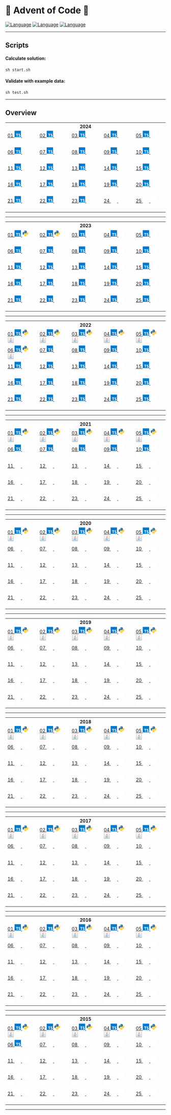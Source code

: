 # 🎄 Advent of Code 🎄
[![Language](https://badgen.net/static/Language/TypeScript/blue)](#typescript)
[![Language](https://badgen.net/static/Language/Java/orange)](#java)
[![Language](https://badgen.net/static/Language/Python/blue)](#python)

<hr/>

## Scripts

#### Calculate solution:
```
sh start.sh
```

#### Validate with example data:
```
sh test.sh
```

<hr>

## Overview

<table>
 <tr>
  <th colspan="10" style="text-align:center">
   2024
  </th>
 </tr>
 <tr>
  <td>
   <a href="https://github.com/marcelnoehre/advent-of-code/tree/main/year2024/day01">
    01
    <img height="20" src="assets/typescript.svg"/>
    <img height="20" src="assets/transparent.svg"/>
    <img height="20" src="assets/transparent.svg"/>
   </a>
  </td>
  <td>
   <a href="https://github.com/marcelnoehre/advent-of-code/tree/main/year2024/day02">
    02
    <img height="20" src="assets/typescript.svg"/>
    <img height="20" src="assets/transparent.svg"/>
    <img height="20" src="assets/transparent.svg"/>
   </a>
  </td>
  <td>
   <a href="https://github.com/marcelnoehre/advent-of-code/tree/main/year2024/day03">
    03
    <img height="20" src="assets/typescript.svg"/>
    <img height="20" src="assets/transparent.svg"/>
    <img height="20" src="assets/transparent.svg"/>
   </a>
  </td>
  <td>
   <a href="https://github.com/marcelnoehre/advent-of-code/tree/main/year2024/day04">
    04
    <img height="20" src="assets/typescript.svg"/>
    <img height="20" src="assets/transparent.svg"/>
    <img height="20" src="assets/transparent.svg"/>
   </a>
  </td>
  <td>
   <a href="https://github.com/marcelnoehre/advent-of-code/tree/main/year2024/day05">
    05
    <img height="20" src="assets/typescript.svg"/>
    <img height="20" src="assets/transparent.svg"/>
    <img height="20" src="assets/transparent.svg"/>
   </a>
  </td>
 </tr>
 <tr>
  <td>
   <a href="https://github.com/marcelnoehre/advent-of-code/tree/main/year2024/day06">
    06
    <img height="20" src="assets/typescript.svg"/>
    <img height="20" src="assets/transparent.svg"/>
    <img height="20" src="assets/transparent.svg"/>
   </a>
  </td>
  <td>
   <a href="https://github.com/marcelnoehre/advent-of-code/tree/main/year2024/day07">
    07
    <img height="20" src="assets/typescript.svg"/>
    <img height="20" src="assets/transparent.svg"/>
    <img height="20" src="assets/transparent.svg"/>
   </a>
  </td>
  <td>
   <a href="https://github.com/marcelnoehre/advent-of-code/tree/main/year2024/day08">
    08
    <img height="20" src="assets/typescript.svg"/>
    <img height="20" src="assets/transparent.svg"/>
    <img height="20" src="assets/transparent.svg"/>
   </a>
  </td>
  <td>
   <a href="https://github.com/marcelnoehre/advent-of-code/tree/main/year2024/day09">
    09
    <img height="20" src="assets/typescript.svg"/>
    <img height="20" src="assets/transparent.svg"/>
    <img height="20" src="assets/transparent.svg"/>
   </a>
  </td>
  <td>
   <a href="https://github.com/marcelnoehre/advent-of-code/tree/main/year2024/day10">
    10
    <img height="20" src="assets/typescript.svg"/>
    <img height="20" src="assets/transparent.svg"/>
    <img height="20" src="assets/transparent.svg"/>
   </a>
  </td>
 </tr>
 <tr>
  <td>
   <a href="https://github.com/marcelnoehre/advent-of-code/tree/main/year2024/day11">
    11
    <img height="20" src="assets/typescript.svg"/>
    <img height="20" src="assets/transparent.svg"/>
    <img height="20" src="assets/transparent.svg"/>
   </a>
  </td>
  <td>
   <a href="https://github.com/marcelnoehre/advent-of-code/tree/main/year2024/day12">
    12
    <img height="20" src="assets/typescript.svg"/>
    <img height="20" src="assets/transparent.svg"/>
    <img height="20" src="assets/transparent.svg"/>
   </a>
  </td>
  <td>
   <a href="https://github.com/marcelnoehre/advent-of-code/tree/main/year2024/day13">
    13
    <img height="20" src="assets/typescript.svg"/>
    <img height="20" src="assets/transparent.svg"/>
    <img height="20" src="assets/transparent.svg"/>
   </a>
  </td>
  <td>
   <a href="https://github.com/marcelnoehre/advent-of-code/tree/main/year2024/day14">
    14
    <img height="20" src="assets/typescript.svg"/>
    <img height="20" src="assets/transparent.svg"/>
    <img height="20" src="assets/transparent.svg"/>
   </a>
  </td>
  <td>
   <a href="https://github.com/marcelnoehre/advent-of-code/tree/main/year2024/day15">
    15
    <img height="20" src="assets/typescript.svg"/>
    <img height="20" src="assets/transparent.svg"/>
    <img height="20" src="assets/transparent.svg"/>
   </a>
  </td>
 </tr>
 <tr>
  <td>
   <a href="https://github.com/marcelnoehre/advent-of-code/tree/main/year2024/day16">
    16
    <img height="20" src="assets/typescript.svg"/>
    <img height="20" src="assets/transparent.svg"/>
    <img height="20" src="assets/transparent.svg"/>
   </a>
  </td>
  <td>
   <a href="https://github.com/marcelnoehre/advent-of-code/tree/main/year2024/day17">
    17
    <img height="20" src="assets/typescript.svg"/>
    <img height="20" src="assets/transparent.svg"/>
    <img height="20" src="assets/transparent.svg"/>
   </a>
  </td>
  <td>
   <a href="https://github.com/marcelnoehre/advent-of-code/tree/main/year2024/day18">
    18
    <img height="20" src="assets/typescript.svg"/>
    <img height="20" src="assets/transparent.svg"/>
    <img height="20" src="assets/transparent.svg"/>
   </a>
  </td>
  <td>
   <a href="https://github.com/marcelnoehre/advent-of-code/tree/main/year2024/day19">
    19
    <img height="20" src="assets/typescript.svg"/>
    <img height="20" src="assets/transparent.svg"/>
    <img height="20" src="assets/transparent.svg"/>
   </a>
  </td>
  <td>
   <a href="https://github.com/marcelnoehre/advent-of-code/tree/main/year2024/day20">
    20
    <img height="20" src="assets/typescript.svg"/>
    <img height="20" src="assets/transparent.svg"/>
    <img height="20" src="assets/transparent.svg"/>
   </a>
  </td>
 </tr>
 <tr>
  <td>
   <a href="https://github.com/marcelnoehre/advent-of-code/tree/main/year2024/day21">
    21
    <img height="20" src="assets/typescript.svg"/>
    <img height="20" src="assets/transparent.svg"/>
    <img height="20" src="assets/transparent.svg"/>
   </a>
  </td>
  <td>
   <a href="https://github.com/marcelnoehre/advent-of-code/tree/main/year2024/day22">
    22
    <img height="20" src="assets/typescript.svg"/>
    <img height="20" src="assets/transparent.svg"/>
    <img height="20" src="assets/transparent.svg"/>
   </a>
  </td>
  <td>
   <a href="https://github.com/marcelnoehre/advent-of-code/tree/main/year2024/day23">
    23
    <img height="20" src="assets/typescript.svg"/>
    <img height="20" src="assets/transparent.svg"/>
    <img height="20" src="assets/transparent.svg"/>
   </a>
  </td>
  <td>
   <a href="https://github.com/marcelnoehre/advent-of-code">
    24
    <img height="20" src="assets/transparent.svg"/>
    <img height="20" src="assets/transparent.svg"/>
    <img height="20" src="assets/transparent.svg"/>
   </a>
  </td>
  <td>
   <a href="https://github.com/marcelnoehre/advent-of-code">
    25
    <img height="20" src="assets/transparent.svg"/>
    <img height="20" src="assets/transparent.svg"/>
    <img height="20" src="assets/transparent.svg"/>
   </a>
  </td>
 </tr>
</table>
<hr/>
<table>
 <tr>
  <th colspan="10" style="text-align:center">
   2023
  </th>
 </tr>
 <tr>
  <td>
   <a href="https://github.com/marcelnoehre/advent-of-code/tree/main/year2023/day01">
    01
    <img height="20" src="assets/typescript.svg"/>
    <img height="20" src="assets/python.svg"/>
    <img height="20" src="assets/transparent.svg"/>
   </a>
  </td>
  <td>
   <a href="https://github.com/marcelnoehre/advent-of-code/tree/main/year2023/day02">
    02
    <img height="20" src="assets/typescript.svg"/>
    <img height="20" src="assets/python.svg"/>
    <img height="20" src="assets/transparent.svg"/>
   </a>
  </td>
  <td>
   <a href="https://github.com/marcelnoehre/advent-of-code/tree/main/year2023/day03">
    03
    <img height="20" src="assets/typescript.svg"/>
    <img height="20" src="assets/transparent.svg"/>
    <img height="20" src="assets/transparent.svg"/>
   </a>
  </td>
  <td>
   <a href="https://github.com/marcelnoehre/advent-of-code/tree/main/year2023/day04">
    04
    <img height="20" src="assets/typescript.svg"/>
    <img height="20" src="assets/transparent.svg"/>
    <img height="20" src="assets/transparent.svg"/>
   </a>
  </td>
  <td>
   <a href="https://github.com/marcelnoehre/advent-of-code/tree/main/year2023/day05">
    05
    <img height="20" src="assets/typescript.svg"/>
    <img height="20" src="assets/transparent.svg"/>
    <img height="20" src="assets/transparent.svg"/>
   </a>
  </td>
 </tr>
 <tr>
  <td>
   <a href="https://github.com/marcelnoehre/advent-of-code/tree/main/year2023/day06">
    06
    <img height="20" src="assets/typescript.svg"/>
    <img height="20" src="assets/transparent.svg"/>
    <img height="20" src="assets/transparent.svg"/>
   </a>
  </td>
  <td>
   <a href="https://github.com/marcelnoehre/advent-of-code/tree/main/year2023/day07">
    07
    <img height="20" src="assets/typescript.svg"/>
    <img height="20" src="assets/transparent.svg"/>
    <img height="20" src="assets/transparent.svg"/>
   </a>
  </td>
  <td>
   <a href="https://github.com/marcelnoehre/advent-of-code/tree/main/year2023/day08">
    08
    <img height="20" src="assets/typescript.svg"/>
    <img height="20" src="assets/transparent.svg"/>
    <img height="20" src="assets/transparent.svg"/>
   </a>
  </td>
  <td>
   <a href="https://github.com/marcelnoehre/advent-of-code/tree/main/year2023/day09">
    09
    <img height="20" src="assets/typescript.svg"/>
    <img height="20" src="assets/transparent.svg"/>
    <img height="20" src="assets/transparent.svg"/>
   </a>
  </td>
  <td>
   <a href="https://github.com/marcelnoehre/advent-of-code/tree/main/year2023/day10">
    10
    <img height="20" src="assets/typescript.svg"/>
    <img height="20" src="assets/transparent.svg"/>
    <img height="20" src="assets/transparent.svg"/>
   </a>
  </td>
 </tr>
 <tr>
  <td>
   <a href="https://github.com/marcelnoehre/advent-of-code/tree/main/year2023/day11">
    11
    <img height="20" src="assets/typescript.svg"/>
    <img height="20" src="assets/transparent.svg"/>
    <img height="20" src="assets/transparent.svg"/>
   </a>
  </td>
  <td>
   <a href="https://github.com/marcelnoehre/advent-of-code/tree/main/year2023/day12">
    12
    <img height="20" src="assets/typescript.svg"/>
    <img height="20" src="assets/transparent.svg"/>
    <img height="20" src="assets/transparent.svg"/>
   </a>
  </td>
  <td>
   <a href="https://github.com/marcelnoehre/advent-of-code/tree/main/year2023/day13">
    13
    <img height="20" src="assets/typescript.svg"/>
    <img height="20" src="assets/transparent.svg"/>
    <img height="20" src="assets/transparent.svg"/>
   </a>
  </td>
  <td>
   <a href="https://github.com/marcelnoehre/advent-of-code/tree/main/year2023/day14">
    14
    <img height="20" src="assets/typescript.svg"/>
    <img height="20" src="assets/transparent.svg"/>
    <img height="20" src="assets/transparent.svg"/>
   </a>
  </td>
  <td>
   <a href="https://github.com/marcelnoehre/advent-of-code/tree/main/year2023/day15">
    15
    <img height="20" src="assets/typescript.svg"/>
    <img height="20" src="assets/transparent.svg"/>
    <img height="20" src="assets/transparent.svg"/>
   </a>
  </td>
 </tr>
 <tr>
  <td>
   <a href="https://github.com/marcelnoehre/advent-of-code/tree/main/year2023/day16">
    16
    <img height="20" src="assets/typescript.svg"/>
    <img height="20" src="assets/transparent.svg"/>
    <img height="20" src="assets/transparent.svg"/>
   </a>
  </td>
  <td>
   <a href="https://github.com/marcelnoehre/advent-of-code/tree/main/year2023/day17">
    17
    <img height="20" src="assets/typescript.svg"/>
    <img height="20" src="assets/transparent.svg"/>
    <img height="20" src="assets/transparent.svg"/>
   </a>
  </td>
  <td>
   <a href="https://github.com/marcelnoehre/advent-of-code/tree/main/year2023/day18">
    18
    <img height="20" src="assets/typescript.svg"/>
    <img height="20" src="assets/transparent.svg"/>
    <img height="20" src="assets/transparent.svg"/>
   </a>
  </td>
  <td>
   <a href="https://github.com/marcelnoehre/advent-of-code/tree/main/year2023/day19">
    19
    <img height="20" src="assets/typescript.svg"/>
    <img height="20" src="assets/transparent.svg"/>
    <img height="20" src="assets/transparent.svg"/>
   </a>
  </td>
  <td>
   <a href="https://github.com/marcelnoehre/advent-of-code/tree/main/year2023/day20">
    20
    <img height="20" src="assets/typescript.svg"/>
    <img height="20" src="assets/transparent.svg"/>
    <img height="20" src="assets/transparent.svg"/>
   </a>
  </td>
 </tr>
 <tr>
  <td>
   <a href="https://github.com/marcelnoehre/advent-of-code/tree/main/year2023/day21">
    21
    <img height="20" src="assets/typescript.svg"/>
    <img height="20" src="assets/transparent.svg"/>
    <img height="20" src="assets/transparent.svg"/>
   </a>
  </td>
  <td>
   <a href="https://github.com/marcelnoehre/advent-of-code/tree/main/year2023/day22">
    22
    <img height="20" src="assets/typescript.svg"/>
    <img height="20" src="assets/transparent.svg"/>
    <img height="20" src="assets/transparent.svg"/>
   </a>
  </td>
  <td>
   <a href="https://github.com/marcelnoehre/advent-of-code/tree/main/year2023/day23">
    23
    <img height="20" src="assets/typescript.svg"/>
    <img height="20" src="assets/transparent.svg"/>
    <img height="20" src="assets/transparent.svg"/>
   </a>
  </td>
  <td>
   <a href="https://github.com/marcelnoehre/advent-of-code/tree/main/year2023/day24">
    24
    <img height="20" src="assets/typescript.svg"/>
    <img height="20" src="assets/transparent.svg"/>
    <img height="20" src="assets/transparent.svg"/>
   </a>
  </td>
  <td>
   <a href="https://github.com/marcelnoehre/advent-of-code/tree/main/year2023/day25">
    25
    <img height="20" src="assets/typescript.svg"/>
    <img height="20" src="assets/transparent.svg"/>
    <img height="20" src="assets/transparent.svg"/>
   </a>
  </td>
 </tr>
</table>
<hr/>
<table>
 <tr>
  <th colspan="10" style="text-align:center">
   2022
  </th>
 </tr>
 <tr>
  <td>
   <a href="https://github.com/marcelnoehre/advent-of-code/tree/main/year2022/day01">
    01
    <img height="20" src="assets/typescript.svg"/>
    <img height="20" src="assets/python.svg"/>
    <img height="20" src="assets/java.svg"/>
   </a>
  </td>
  <td>
   <a href="https://github.com/marcelnoehre/advent-of-code/tree/main/year2022/day02">
    02
    <img height="20" src="assets/typescript.svg"/>
    <img height="20" src="assets/python.svg"/>
    <img height="20" src="assets/java.svg"/>
   </a>
  </td>
  <td>
   <a href="https://github.com/marcelnoehre/advent-of-code/tree/main/year2022/day03">
    03
    <img height="20" src="assets/typescript.svg"/>
    <img height="20" src="assets/python.svg"/>
    <img height="20" src="assets/java.svg"/>
   </a>
  </td>
  <td>
   <a href="https://github.com/marcelnoehre/advent-of-code/tree/main/year2022/day04">
    04
    <img height="20" src="assets/typescript.svg"/>
    <img height="20" src="assets/python.svg"/>
    <img height="20" src="assets/java.svg"/>
   </a>
  </td>
  <td>
   <a href="https://github.com/marcelnoehre/advent-of-code/tree/main/year2022/day05">
    05
    <img height="20" src="assets/typescript.svg"/>
    <img height="20" src="assets/python.svg"/>
    <img height="20" src="assets/java.svg"/>
   </a>
  </td>
 </tr>
 <tr>
  <td>
   <a href="https://github.com/marcelnoehre/advent-of-code/tree/main/year2022/day06">
    06
    <img height="20" src="assets/typescript.svg"/>
    <img height="20" src="assets/python.svg"/>
    <img height="20" src="assets/java.svg"/>
   </a>
  </td>
  <td>
   <a href="https://github.com/marcelnoehre/advent-of-code/tree/main/year2022/day07">
    07
    <img height="20" src="assets/typescript.svg"/>
    <img height="20" src="assets/transparent.svg"/>
    <img height="20" src="assets/transparent.svg"/>
   </a>
  </td>
  <td>
   <a href="https://github.com/marcelnoehre/advent-of-code/tree/main/year2022/day08">
    08
    <img height="20" src="assets/typescript.svg"/>
    <img height="20" src="assets/transparent.svg"/>
    <img height="20" src="assets/transparent.svg"/>
   </a>
  </td>
  <td>
   <a href="https://github.com/marcelnoehre/advent-of-code/tree/main/year2022/day09">
    09
    <img height="20" src="assets/typescript.svg"/>
    <img height="20" src="assets/transparent.svg"/>
    <img height="20" src="assets/transparent.svg"/>
   </a>
  </td>
  <td>
   <a href="https://github.com/marcelnoehre/advent-of-code/tree/main/year2022/day10">
    10
    <img height="20" src="assets/typescript.svg"/>
    <img height="20" src="assets/transparent.svg"/>
    <img height="20" src="assets/transparent.svg"/>
   </a>
  </td>
 </tr>
 <tr>
  <td>
   <a href="https://github.com/marcelnoehre/advent-of-code/tree/main/year2022/day11">
    11
    <img height="20" src="assets/typescript.svg"/>
    <img height="20" src="assets/transparent.svg"/>
    <img height="20" src="assets/transparent.svg"/>
   </a>
  </td>
  <td>
   <a href="https://github.com/marcelnoehre/advent-of-code/tree/main/year2022/day12">
    12
    <img height="20" src="assets/typescript.svg"/>
    <img height="20" src="assets/transparent.svg"/>
    <img height="20" src="assets/transparent.svg"/>
   </a>
  </td>
  <td>
   <a href="https://github.com/marcelnoehre/advent-of-code/tree/main/year2022/day13">
    13
    <img height="20" src="assets/typescript.svg"/>
    <img height="20" src="assets/transparent.svg"/>
    <img height="20" src="assets/transparent.svg"/>
   </a>
  </td>
  <td>
   <a href="https://github.com/marcelnoehre/advent-of-code/tree/main/year2022/day14">
    14
    <img height="20" src="assets/typescript.svg"/>
    <img height="20" src="assets/transparent.svg"/>
    <img height="20" src="assets/transparent.svg"/>
   </a>
  </td>
  <td>
   <a href="https://github.com/marcelnoehre/advent-of-code/tree/main/year2022/day15">
    15
    <img height="20" src="assets/typescript.svg"/>
    <img height="20" src="assets/transparent.svg"/>
    <img height="20" src="assets/transparent.svg"/>
   </a>
  </td>
 </tr>
 <tr>
  <td>
   <a href="https://github.com/marcelnoehre/advent-of-code/tree/main/year2022/day16">
    16
    <img height="20" src="assets/typescript.svg"/>
    <img height="20" src="assets/transparent.svg"/>
    <img height="20" src="assets/transparent.svg"/>
   </a>
  </td>
  <td>
   <a href="https://github.com/marcelnoehre/advent-of-code/tree/main/year2022/day17">
    17
    <img height="20" src="assets/typescript.svg"/>
    <img height="20" src="assets/transparent.svg"/>
    <img height="20" src="assets/transparent.svg"/>
   </a>
  </td>
  <td>
   <a href="https://github.com/marcelnoehre/advent-of-code/tree/main/year2022/day18">
    18
    <img height="20" src="assets/typescript.svg"/>
    <img height="20" src="assets/transparent.svg"/>
    <img height="20" src="assets/transparent.svg"/>
   </a>
  </td>
  <td>
   <a href="https://github.com/marcelnoehre/advent-of-code/tree/main/year2022/day19">
    19
    <img height="20" src="assets/typescript.svg"/>
    <img height="20" src="assets/transparent.svg"/>
    <img height="20" src="assets/transparent.svg"/>
   </a>
  </td>
  <td>
   <a href="https://github.com/marcelnoehre/advent-of-code/tree/main/year2022/day20">
    20
    <img height="20" src="assets/typescript.svg"/>
    <img height="20" src="assets/transparent.svg"/>
    <img height="20" src="assets/transparent.svg"/>
   </a>
  </td>
 </tr>
 <tr>
  <td>
   <a href="https://github.com/marcelnoehre/advent-of-code/tree/main/year2022/day21">
    21
    <img height="20" src="assets/typescript.svg"/>
    <img height="20" src="assets/transparent.svg"/>
    <img height="20" src="assets/transparent.svg"/>
   </a>
  </td>
  <td>
   <a href="https://github.com/marcelnoehre/advent-of-code/tree/main/year2022/day22">
    22
    <img height="20" src="assets/typescript.svg"/>
    <img height="20" src="assets/transparent.svg"/>
    <img height="20" src="assets/transparent.svg"/>
   </a>
  </td>
  <td>
   <a href="https://github.com/marcelnoehre/advent-of-code/tree/main/year2022/day23">
    23
    <img height="20" src="assets/typescript.svg"/>
    <img height="20" src="assets/transparent.svg"/>
    <img height="20" src="assets/transparent.svg"/>
   </a>
  </td>
  <td>
   <a href="https://github.com/marcelnoehre/advent-of-code/tree/main/year2022/day24">
    24
    <img height="20" src="assets/typescript.svg"/>
    <img height="20" src="assets/transparent.svg"/>
    <img height="20" src="assets/transparent.svg"/>
   </a>
  </td>
  <td>
   <a href="https://github.com/marcelnoehre/advent-of-code/tree/main/year2022/day25">
    25
    <img height="20" src="assets/typescript.svg"/>
    <img height="20" src="assets/transparent.svg"/>
    <img height="20" src="assets/transparent.svg"/>
   </a>
  </td>
 </tr>
</table>
<hr/>
<table>
 <tr>
  <th colspan="10" style="text-align:center">
   2021
  </th>
 </tr>
 <tr>
  <td>
   <a href="https://github.com/marcelnoehre/advent-of-code/tree/main/year2021/day01">
    01
    <img height="20" src="assets/typescript.svg"/>
    <img height="20" src="assets/python.svg"/>
    <img height="20" src="assets/java.svg"/>
   </a>
  </td>
  <td>
   <a href="https://github.com/marcelnoehre/advent-of-code/tree/main/year2021/day02">
    02
    <img height="20" src="assets/typescript.svg"/>
    <img height="20" src="assets/python.svg"/>
    <img height="20" src="assets/java.svg"/>
   </a>
  </td>
  <td>
   <a href="https://github.com/marcelnoehre/advent-of-code/tree/main/year2021/day03">
    03
    <img height="20" src="assets/typescript.svg"/>
    <img height="20" src="assets/python.svg"/>
    <img height="20" src="assets/java.svg"/>
   </a>
  </td>
  <td>
   <a href="https://github.com/marcelnoehre/advent-of-code/tree/main/year2021/day04">
    04
    <img height="20" src="assets/typescript.svg"/>
    <img height="20" src="assets/python.svg"/>
    <img height="20" src="assets/java.svg"/>
   </a>
  </td>
  <td>
   <a href="https://github.com/marcelnoehre/advent-of-code/tree/main/year2021/day05">
    05
    <img height="20" src="assets/typescript.svg"/>
    <img height="20" src="assets/python.svg"/>
    <img height="20" src="assets/java.svg"/>
   </a>
  </td>
 </tr>
 <tr>
  <td>
   <a href="https://github.com/marcelnoehre/advent-of-code/tree/main/year2021/day06">
    06
    <img height="20" src="assets/typescript.svg"/>
    <img height="20" src="assets/transparent.svg"/>
    <img height="20" src="assets/transparent.svg"/>
   </a>
  </td>
  <td>
   <a href="https://github.com/marcelnoehre/advent-of-code/tree/main/year2021/day07">
    07
    <img height="20" src="assets/typescript.svg"/>
    <img height="20" src="assets/transparent.svg"/>
    <img height="20" src="assets/transparent.svg"/>
   </a>
  </td>
  <td>
   <a href="https://github.com/marcelnoehre/advent-of-code/tree/main/year2021/day08">
    08
    <img height="20" src="assets/typescript.svg"/>
    <img height="20" src="assets/transparent.svg"/>
    <img height="20" src="assets/transparent.svg"/>
   </a>
  </td>
  <td>
   <a href="https://github.com/marcelnoehre/advent-of-code/tree/main/year2021/day09">
    09
    <img height="20" src="assets/typescript.svg"/>
    <img height="20" src="assets/transparent.svg"/>
    <img height="20" src="assets/transparent.svg"/>
   </a>
  </td>
  <td>
   <a href="https://github.com/marcelnoehre/advent-of-code/tree/main/year2021/day10">
    10
    <img height="20" src="assets/typescript.svg"/>
    <img height="20" src="assets/transparent.svg"/>
    <img height="20" src="assets/transparent.svg"/>
   </a>
  </td>
 </tr>
 <tr>
  <td>
   <a href="https://github.com/marcelnoehre/advent-of-code">
    11
    <img height="20" src="assets/transparent.svg"/>
    <img height="20" src="assets/transparent.svg"/>
    <img height="20" src="assets/transparent.svg"/>
   </a>
  </td>
  <td>
   <a href="https://github.com/marcelnoehre/advent-of-code">
    12
    <img height="20" src="assets/transparent.svg"/>
    <img height="20" src="assets/transparent.svg"/>
    <img height="20" src="assets/transparent.svg"/>
   </a>
  </td>
  <td>
   <a href="https://github.com/marcelnoehre/advent-of-code">
    13
    <img height="20" src="assets/transparent.svg"/>
    <img height="20" src="assets/transparent.svg"/>
    <img height="20" src="assets/transparent.svg"/>
   </a>
  </td>
  <td>
   <a href="https://github.com/marcelnoehre/advent-of-code">
    14
    <img height="20" src="assets/transparent.svg"/>
    <img height="20" src="assets/transparent.svg"/>
    <img height="20" src="assets/transparent.svg"/>
   </a>
  </td>
  <td>
   <a href="https://github.com/marcelnoehre/advent-of-code">
    15
    <img height="20" src="assets/transparent.svg"/>
    <img height="20" src="assets/transparent.svg"/>
    <img height="20" src="assets/transparent.svg"/>
   </a>
  </td>
 </tr>
 <tr>
  <td>
   <a href="https://github.com/marcelnoehre/advent-of-code">
    16
    <img height="20" src="assets/transparent.svg"/>
    <img height="20" src="assets/transparent.svg"/>
    <img height="20" src="assets/transparent.svg"/>
   </a>
  </td>
  <td>
   <a href="https://github.com/marcelnoehre/advent-of-code">
    17
    <img height="20" src="assets/transparent.svg"/>
    <img height="20" src="assets/transparent.svg"/>
    <img height="20" src="assets/transparent.svg"/>
   </a>
  </td>
  <td>
   <a href="https://github.com/marcelnoehre/advent-of-code">
    18
    <img height="20" src="assets/transparent.svg"/>
    <img height="20" src="assets/transparent.svg"/>
    <img height="20" src="assets/transparent.svg"/>
   </a>
  </td>
  <td>
   <a href="https://github.com/marcelnoehre/advent-of-code">
    19
    <img height="20" src="assets/transparent.svg"/>
    <img height="20" src="assets/transparent.svg"/>
    <img height="20" src="assets/transparent.svg"/>
   </a>
  </td>
  <td>
   <a href="https://github.com/marcelnoehre/advent-of-code">
    20
    <img height="20" src="assets/transparent.svg"/>
    <img height="20" src="assets/transparent.svg"/>
    <img height="20" src="assets/transparent.svg"/>
   </a>
  </td>
 </tr>
 <tr>
  <td>
   <a href="https://github.com/marcelnoehre/advent-of-code">
    21
    <img height="20" src="assets/transparent.svg"/>
    <img height="20" src="assets/transparent.svg"/>
    <img height="20" src="assets/transparent.svg"/>
   </a>
  </td>
  <td>
   <a href="https://github.com/marcelnoehre/advent-of-code">
    22
    <img height="20" src="assets/transparent.svg"/>
    <img height="20" src="assets/transparent.svg"/>
    <img height="20" src="assets/transparent.svg"/>
   </a>
  </td>
  <td>
   <a href="https://github.com/marcelnoehre/advent-of-code">
    23
    <img height="20" src="assets/transparent.svg"/>
    <img height="20" src="assets/transparent.svg"/>
    <img height="20" src="assets/transparent.svg"/>
   </a>
  </td>
  <td>
   <a href="https://github.com/marcelnoehre/advent-of-code">
    24
    <img height="20" src="assets/transparent.svg"/>
    <img height="20" src="assets/transparent.svg"/>
    <img height="20" src="assets/transparent.svg"/>
   </a>
  </td>
  <td>
   <a href="https://github.com/marcelnoehre/advent-of-code">
    25
    <img height="20" src="assets/transparent.svg"/>
    <img height="20" src="assets/transparent.svg"/>
    <img height="20" src="assets/transparent.svg"/>
   </a>
  </td>
 </tr>
</table>
<hr/>
<table>
 <tr>
  <th colspan="10" style="text-align:center">
   2020
  </th>
 </tr>
 <tr>
  <td>
   <a href="https://github.com/marcelnoehre/advent-of-code/tree/main/year2020/day01">
    01
    <img height="20" src="assets/typescript.svg"/>
    <img height="20" src="assets/python.svg"/>
    <img height="20" src="assets/java.svg"/>
   </a>
  </td>
  <td>
   <a href="https://github.com/marcelnoehre/advent-of-code/tree/main/year2020/day02">
    02
    <img height="20" src="assets/typescript.svg"/>
    <img height="20" src="assets/python.svg"/>
    <img height="20" src="assets/java.svg"/>
   </a>
  </td>
  <td>
   <a href="https://github.com/marcelnoehre/advent-of-code/tree/main/year2020/day03">
    03
    <img height="20" src="assets/typescript.svg"/>
    <img height="20" src="assets/python.svg"/>
    <img height="20" src="assets/java.svg"/>
   </a>
  </td>
  <td>
   <a href="https://github.com/marcelnoehre/advent-of-code/tree/main/year2020/day04">
    04
    <img height="20" src="assets/typescript.svg"/>
    <img height="20" src="assets/python.svg"/>
    <img height="20" src="assets/java.svg"/>
   </a>
  </td>
  <td>
   <a href="https://github.com/marcelnoehre/advent-of-code/tree/main/year2020/day05">
    05
    <img height="20" src="assets/typescript.svg"/>
    <img height="20" src="assets/python.svg"/>
    <img height="20" src="assets/java.svg"/>
   </a>
  </td>
 </tr>
 <tr>
  <td>
   <a href="https://github.com/marcelnoehre/advent-of-code">
    06
    <img height="20" src="assets/transparent.svg"/>
    <img height="20" src="assets/transparent.svg"/>
    <img height="20" src="assets/transparent.svg"/>
   </a>
  </td>
  <td>
   <a href="https://github.com/marcelnoehre/advent-of-code">
    07
    <img height="20" src="assets/transparent.svg"/>
    <img height="20" src="assets/transparent.svg"/>
    <img height="20" src="assets/transparent.svg"/>
   </a>
  </td>
  <td>
   <a href="https://github.com/marcelnoehre/advent-of-code">
    08
    <img height="20" src="assets/transparent.svg"/>
    <img height="20" src="assets/transparent.svg"/>
    <img height="20" src="assets/transparent.svg"/>
   </a>
  </td>
  <td>
   <a href="https://github.com/marcelnoehre/advent-of-code">
    09
    <img height="20" src="assets/transparent.svg"/>
    <img height="20" src="assets/transparent.svg"/>
    <img height="20" src="assets/transparent.svg"/>
   </a>
  </td>
  <td>
   <a href="https://github.com/marcelnoehre/advent-of-code">
    10
    <img height="20" src="assets/transparent.svg"/>
    <img height="20" src="assets/transparent.svg"/>
    <img height="20" src="assets/transparent.svg"/>
   </a>
  </td>
 </tr>
 <tr>
  <td>
   <a href="https://github.com/marcelnoehre/advent-of-code">
    11
    <img height="20" src="assets/transparent.svg"/>
    <img height="20" src="assets/transparent.svg"/>
    <img height="20" src="assets/transparent.svg"/>
   </a>
  </td>
  <td>
   <a href="https://github.com/marcelnoehre/advent-of-code">
    12
    <img height="20" src="assets/transparent.svg"/>
    <img height="20" src="assets/transparent.svg"/>
    <img height="20" src="assets/transparent.svg"/>
   </a>
  </td>
  <td>
   <a href="https://github.com/marcelnoehre/advent-of-code">
    13
    <img height="20" src="assets/transparent.svg"/>
    <img height="20" src="assets/transparent.svg"/>
    <img height="20" src="assets/transparent.svg"/>
   </a>
  </td>
  <td>
   <a href="https://github.com/marcelnoehre/advent-of-code">
    14
    <img height="20" src="assets/transparent.svg"/>
    <img height="20" src="assets/transparent.svg"/>
    <img height="20" src="assets/transparent.svg"/>
   </a>
  </td>
  <td>
   <a href="https://github.com/marcelnoehre/advent-of-code">
    15
    <img height="20" src="assets/transparent.svg"/>
    <img height="20" src="assets/transparent.svg"/>
    <img height="20" src="assets/transparent.svg"/>
   </a>
  </td>
 </tr>
 <tr>
  <td>
   <a href="https://github.com/marcelnoehre/advent-of-code">
    16
    <img height="20" src="assets/transparent.svg"/>
    <img height="20" src="assets/transparent.svg"/>
    <img height="20" src="assets/transparent.svg"/>
   </a>
  </td>
  <td>
   <a href="https://github.com/marcelnoehre/advent-of-code">
    17
    <img height="20" src="assets/transparent.svg"/>
    <img height="20" src="assets/transparent.svg"/>
    <img height="20" src="assets/transparent.svg"/>
   </a>
  </td>
  <td>
   <a href="https://github.com/marcelnoehre/advent-of-code">
    18
    <img height="20" src="assets/transparent.svg"/>
    <img height="20" src="assets/transparent.svg"/>
    <img height="20" src="assets/transparent.svg"/>
   </a>
  </td>
  <td>
   <a href="https://github.com/marcelnoehre/advent-of-code">
    19
    <img height="20" src="assets/transparent.svg"/>
    <img height="20" src="assets/transparent.svg"/>
    <img height="20" src="assets/transparent.svg"/>
   </a>
  </td>
  <td>
   <a href="https://github.com/marcelnoehre/advent-of-code">
    20
    <img height="20" src="assets/transparent.svg"/>
    <img height="20" src="assets/transparent.svg"/>
    <img height="20" src="assets/transparent.svg"/>
   </a>
  </td>
 </tr>
 <tr>
  <td>
   <a href="https://github.com/marcelnoehre/advent-of-code">
    21
    <img height="20" src="assets/transparent.svg"/>
    <img height="20" src="assets/transparent.svg"/>
    <img height="20" src="assets/transparent.svg"/>
   </a>
  </td>
  <td>
   <a href="https://github.com/marcelnoehre/advent-of-code">
    22
    <img height="20" src="assets/transparent.svg"/>
    <img height="20" src="assets/transparent.svg"/>
    <img height="20" src="assets/transparent.svg"/>
   </a>
  </td>
  <td>
   <a href="https://github.com/marcelnoehre/advent-of-code">
    23
    <img height="20" src="assets/transparent.svg"/>
    <img height="20" src="assets/transparent.svg"/>
    <img height="20" src="assets/transparent.svg"/>
   </a>
  </td>
  <td>
   <a href="https://github.com/marcelnoehre/advent-of-code">
    24
    <img height="20" src="assets/transparent.svg"/>
    <img height="20" src="assets/transparent.svg"/>
    <img height="20" src="assets/transparent.svg"/>
   </a>
  </td>
  <td>
   <a href="https://github.com/marcelnoehre/advent-of-code">
    25
    <img height="20" src="assets/transparent.svg"/>
    <img height="20" src="assets/transparent.svg"/>
    <img height="20" src="assets/transparent.svg"/>
   </a>
  </td>
 </tr>
</table>
<hr/>
<table>
 <tr>
  <th colspan="10" style="text-align:center">
   2019
  </th>
 </tr>
 <tr>
  <td>
   <a href="https://github.com/marcelnoehre/advent-of-code/tree/main/year2019/day01">
    01
    <img height="20" src="assets/typescript.svg"/>
    <img height="20" src="assets/python.svg"/>
    <img height="20" src="assets/java.svg"/>
   </a>
  </td>
  <td>
   <a href="https://github.com/marcelnoehre/advent-of-code/tree/main/year2019/day02">
    02
    <img height="20" src="assets/typescript.svg"/>
    <img height="20" src="assets/python.svg"/>
    <img height="20" src="assets/java.svg"/>
   </a>
  </td>
  <td>
   <a href="https://github.com/marcelnoehre/advent-of-code/tree/main/year2019/day03">
    03
    <img height="20" src="assets/typescript.svg"/>
    <img height="20" src="assets/python.svg"/>
    <img height="20" src="assets/java.svg"/>
   </a>
  </td>
  <td>
   <a href="https://github.com/marcelnoehre/advent-of-code/tree/main/year2019/day04">
    04
    <img height="20" src="assets/typescript.svg"/>
    <img height="20" src="assets/python.svg"/>
    <img height="20" src="assets/java.svg"/>
   </a>
  </td>
  <td>
   <a href="https://github.com/marcelnoehre/advent-of-code/tree/main/year2019/day05">
    05
    <img height="20" src="assets/typescript.svg"/>
    <img height="20" src="assets/python.svg"/>
    <img height="20" src="assets/java.svg"/>
   </a>
  </td>
 </tr>
 <tr>
  <td>
   <a href="https://github.com/marcelnoehre/advent-of-code">
    06
    <img height="20" src="assets/transparent.svg"/>
    <img height="20" src="assets/transparent.svg"/>
    <img height="20" src="assets/transparent.svg"/>
   </a>
  </td>
  <td>
   <a href="https://github.com/marcelnoehre/advent-of-code">
    07
    <img height="20" src="assets/transparent.svg"/>
    <img height="20" src="assets/transparent.svg"/>
    <img height="20" src="assets/transparent.svg"/>
   </a>
  </td>
  <td>
   <a href="https://github.com/marcelnoehre/advent-of-code">
    08
    <img height="20" src="assets/transparent.svg"/>
    <img height="20" src="assets/transparent.svg"/>
    <img height="20" src="assets/transparent.svg"/>
   </a>
  </td>
  <td>
   <a href="https://github.com/marcelnoehre/advent-of-code">
    09
    <img height="20" src="assets/transparent.svg"/>
    <img height="20" src="assets/transparent.svg"/>
    <img height="20" src="assets/transparent.svg"/>
   </a>
  </td>
  <td>
   <a href="https://github.com/marcelnoehre/advent-of-code">
    10
    <img height="20" src="assets/transparent.svg"/>
    <img height="20" src="assets/transparent.svg"/>
    <img height="20" src="assets/transparent.svg"/>
   </a>
  </td>
 </tr>
 <tr>
  <td>
   <a href="https://github.com/marcelnoehre/advent-of-code">
    11
    <img height="20" src="assets/transparent.svg"/>
    <img height="20" src="assets/transparent.svg"/>
    <img height="20" src="assets/transparent.svg"/>
   </a>
  </td>
  <td>
   <a href="https://github.com/marcelnoehre/advent-of-code">
    12
    <img height="20" src="assets/transparent.svg"/>
    <img height="20" src="assets/transparent.svg"/>
    <img height="20" src="assets/transparent.svg"/>
   </a>
  </td>
  <td>
   <a href="https://github.com/marcelnoehre/advent-of-code">
    13
    <img height="20" src="assets/transparent.svg"/>
    <img height="20" src="assets/transparent.svg"/>
    <img height="20" src="assets/transparent.svg"/>
   </a>
  </td>
  <td>
   <a href="https://github.com/marcelnoehre/advent-of-code">
    14
    <img height="20" src="assets/transparent.svg"/>
    <img height="20" src="assets/transparent.svg"/>
    <img height="20" src="assets/transparent.svg"/>
   </a>
  </td>
  <td>
   <a href="https://github.com/marcelnoehre/advent-of-code">
    15
    <img height="20" src="assets/transparent.svg"/>
    <img height="20" src="assets/transparent.svg"/>
    <img height="20" src="assets/transparent.svg"/>
   </a>
  </td>
 </tr>
 <tr>
  <td>
   <a href="https://github.com/marcelnoehre/advent-of-code">
    16
    <img height="20" src="assets/transparent.svg"/>
    <img height="20" src="assets/transparent.svg"/>
    <img height="20" src="assets/transparent.svg"/>
   </a>
  </td>
  <td>
   <a href="https://github.com/marcelnoehre/advent-of-code">
    17
    <img height="20" src="assets/transparent.svg"/>
    <img height="20" src="assets/transparent.svg"/>
    <img height="20" src="assets/transparent.svg"/>
   </a>
  </td>
  <td>
   <a href="https://github.com/marcelnoehre/advent-of-code">
    18
    <img height="20" src="assets/transparent.svg"/>
    <img height="20" src="assets/transparent.svg"/>
    <img height="20" src="assets/transparent.svg"/>
   </a>
  </td>
  <td>
   <a href="https://github.com/marcelnoehre/advent-of-code">
    19
    <img height="20" src="assets/transparent.svg"/>
    <img height="20" src="assets/transparent.svg"/>
    <img height="20" src="assets/transparent.svg"/>
   </a>
  </td>
  <td>
   <a href="https://github.com/marcelnoehre/advent-of-code">
    20
    <img height="20" src="assets/transparent.svg"/>
    <img height="20" src="assets/transparent.svg"/>
    <img height="20" src="assets/transparent.svg"/>
   </a>
  </td>
 </tr>
 <tr>
  <td>
   <a href="https://github.com/marcelnoehre/advent-of-code">
    21
    <img height="20" src="assets/transparent.svg"/>
    <img height="20" src="assets/transparent.svg"/>
    <img height="20" src="assets/transparent.svg"/>
   </a>
  </td>
  <td>
   <a href="https://github.com/marcelnoehre/advent-of-code">
    22
    <img height="20" src="assets/transparent.svg"/>
    <img height="20" src="assets/transparent.svg"/>
    <img height="20" src="assets/transparent.svg"/>
   </a>
  </td>
  <td>
   <a href="https://github.com/marcelnoehre/advent-of-code">
    23
    <img height="20" src="assets/transparent.svg"/>
    <img height="20" src="assets/transparent.svg"/>
    <img height="20" src="assets/transparent.svg"/>
   </a>
  </td>
  <td>
   <a href="https://github.com/marcelnoehre/advent-of-code">
    24
    <img height="20" src="assets/transparent.svg"/>
    <img height="20" src="assets/transparent.svg"/>
    <img height="20" src="assets/transparent.svg"/>
   </a>
  </td>
  <td>
   <a href="https://github.com/marcelnoehre/advent-of-code">
    25
    <img height="20" src="assets/transparent.svg"/>
    <img height="20" src="assets/transparent.svg"/>
    <img height="20" src="assets/transparent.svg"/>
   </a>
  </td>
 </tr>
</table>
<hr/>
<table>
 <tr>
  <th colspan="10" style="text-align:center">
   2018
  </th>
 </tr>
 <tr>
  <td>
   <a href="https://github.com/marcelnoehre/advent-of-code/tree/main/year2018/day01">
    01
    <img height="20" src="assets/typescript.svg"/>
    <img height="20" src="assets/python.svg"/>
    <img height="20" src="assets/java.svg"/>
   </a>
  </td>
  <td>
   <a href="https://github.com/marcelnoehre/advent-of-code/tree/main/year2018/day02">
    02
    <img height="20" src="assets/typescript.svg"/>
    <img height="20" src="assets/python.svg"/>
    <img height="20" src="assets/java.svg"/>
   </a>
  </td>
  <td>
   <a href="https://github.com/marcelnoehre/advent-of-code/tree/main/year2018/day03">
    03
    <img height="20" src="assets/typescript.svg"/>
    <img height="20" src="assets/python.svg"/>
    <img height="20" src="assets/java.svg"/>
   </a>
  </td>
  <td>
   <a href="https://github.com/marcelnoehre/advent-of-code/tree/main/year2018/day04">
    04
    <img height="20" src="assets/typescript.svg"/>
    <img height="20" src="assets/python.svg"/>
    <img height="20" src="assets/java.svg"/>
   </a>
  </td>
  <td>
   <a href="https://github.com/marcelnoehre/advent-of-code/tree/main/year2018/day05">
    05
    <img height="20" src="assets/typescript.svg"/>
    <img height="20" src="assets/python.svg"/>
    <img height="20" src="assets/java.svg"/>
   </a>
  </td>
 </tr>
 <tr>
  <td>
   <a href="https://github.com/marcelnoehre/advent-of-code">
    06
    <img height="20" src="assets/transparent.svg"/>
    <img height="20" src="assets/transparent.svg"/>
    <img height="20" src="assets/transparent.svg"/>
   </a>
  </td>
  <td>
   <a href="https://github.com/marcelnoehre/advent-of-code">
    07
    <img height="20" src="assets/transparent.svg"/>
    <img height="20" src="assets/transparent.svg"/>
    <img height="20" src="assets/transparent.svg"/>
   </a>
  </td>
  <td>
   <a href="https://github.com/marcelnoehre/advent-of-code">
    08
    <img height="20" src="assets/transparent.svg"/>
    <img height="20" src="assets/transparent.svg"/>
    <img height="20" src="assets/transparent.svg"/>
   </a>
  </td>
  <td>
   <a href="https://github.com/marcelnoehre/advent-of-code">
    09
    <img height="20" src="assets/transparent.svg"/>
    <img height="20" src="assets/transparent.svg"/>
    <img height="20" src="assets/transparent.svg"/>
   </a>
  </td>
  <td>
   <a href="https://github.com/marcelnoehre/advent-of-code">
    10
    <img height="20" src="assets/transparent.svg"/>
    <img height="20" src="assets/transparent.svg"/>
    <img height="20" src="assets/transparent.svg"/>
   </a>
  </td>
 </tr>
 <tr>
  <td>
   <a href="https://github.com/marcelnoehre/advent-of-code">
    11
    <img height="20" src="assets/transparent.svg"/>
    <img height="20" src="assets/transparent.svg"/>
    <img height="20" src="assets/transparent.svg"/>
   </a>
  </td>
  <td>
   <a href="https://github.com/marcelnoehre/advent-of-code">
    12
    <img height="20" src="assets/transparent.svg"/>
    <img height="20" src="assets/transparent.svg"/>
    <img height="20" src="assets/transparent.svg"/>
   </a>
  </td>
  <td>
   <a href="https://github.com/marcelnoehre/advent-of-code">
    13
    <img height="20" src="assets/transparent.svg"/>
    <img height="20" src="assets/transparent.svg"/>
    <img height="20" src="assets/transparent.svg"/>
   </a>
  </td>
  <td>
   <a href="https://github.com/marcelnoehre/advent-of-code">
    14
    <img height="20" src="assets/transparent.svg"/>
    <img height="20" src="assets/transparent.svg"/>
    <img height="20" src="assets/transparent.svg"/>
   </a>
  </td>
  <td>
   <a href="https://github.com/marcelnoehre/advent-of-code">
    15
    <img height="20" src="assets/transparent.svg"/>
    <img height="20" src="assets/transparent.svg"/>
    <img height="20" src="assets/transparent.svg"/>
   </a>
  </td>
 </tr>
 <tr>
  <td>
   <a href="https://github.com/marcelnoehre/advent-of-code">
    16
    <img height="20" src="assets/transparent.svg"/>
    <img height="20" src="assets/transparent.svg"/>
    <img height="20" src="assets/transparent.svg"/>
   </a>
  </td>
  <td>
   <a href="https://github.com/marcelnoehre/advent-of-code">
    17
    <img height="20" src="assets/transparent.svg"/>
    <img height="20" src="assets/transparent.svg"/>
    <img height="20" src="assets/transparent.svg"/>
   </a>
  </td>
  <td>
   <a href="https://github.com/marcelnoehre/advent-of-code">
    18
    <img height="20" src="assets/transparent.svg"/>
    <img height="20" src="assets/transparent.svg"/>
    <img height="20" src="assets/transparent.svg"/>
   </a>
  </td>
  <td>
   <a href="https://github.com/marcelnoehre/advent-of-code">
    19
    <img height="20" src="assets/transparent.svg"/>
    <img height="20" src="assets/transparent.svg"/>
    <img height="20" src="assets/transparent.svg"/>
   </a>
  </td>
  <td>
   <a href="https://github.com/marcelnoehre/advent-of-code">
    20
    <img height="20" src="assets/transparent.svg"/>
    <img height="20" src="assets/transparent.svg"/>
    <img height="20" src="assets/transparent.svg"/>
   </a>
  </td>
 </tr>
 <tr>
  <td>
   <a href="https://github.com/marcelnoehre/advent-of-code">
    21
    <img height="20" src="assets/transparent.svg"/>
    <img height="20" src="assets/transparent.svg"/>
    <img height="20" src="assets/transparent.svg"/>
   </a>
  </td>
  <td>
   <a href="https://github.com/marcelnoehre/advent-of-code">
    22
    <img height="20" src="assets/transparent.svg"/>
    <img height="20" src="assets/transparent.svg"/>
    <img height="20" src="assets/transparent.svg"/>
   </a>
  </td>
  <td>
   <a href="https://github.com/marcelnoehre/advent-of-code">
    23
    <img height="20" src="assets/transparent.svg"/>
    <img height="20" src="assets/transparent.svg"/>
    <img height="20" src="assets/transparent.svg"/>
   </a>
  </td>
  <td>
   <a href="https://github.com/marcelnoehre/advent-of-code">
    24
    <img height="20" src="assets/transparent.svg"/>
    <img height="20" src="assets/transparent.svg"/>
    <img height="20" src="assets/transparent.svg"/>
   </a>
  </td>
  <td>
   <a href="https://github.com/marcelnoehre/advent-of-code">
    25
    <img height="20" src="assets/transparent.svg"/>
    <img height="20" src="assets/transparent.svg"/>
    <img height="20" src="assets/transparent.svg"/>
   </a>
  </td>
 </tr>
</table>
<hr/>
<table>
 <tr>
  <th colspan="10" style="text-align:center">
   2017
  </th>
 </tr>
 <tr>
  <td>
   <a href="https://github.com/marcelnoehre/advent-of-code/tree/main/year2017/day01">
    01
    <img height="20" src="assets/typescript.svg"/>
    <img height="20" src="assets/python.svg"/>
    <img height="20" src="assets/java.svg"/>
   </a>
  </td>
  <td>
   <a href="https://github.com/marcelnoehre/advent-of-code/tree/main/year2017/day02">
    02
    <img height="20" src="assets/typescript.svg"/>
    <img height="20" src="assets/python.svg"/>
    <img height="20" src="assets/java.svg"/>
   </a>
  </td>
  <td>
   <a href="https://github.com/marcelnoehre/advent-of-code/tree/main/year2017/day03">
    03
    <img height="20" src="assets/typescript.svg"/>
    <img height="20" src="assets/python.svg"/>
    <img height="20" src="assets/java.svg"/>
   </a>
  </td>
  <td>
   <a href="https://github.com/marcelnoehre/advent-of-code/tree/main/year2017/day04">
    04
    <img height="20" src="assets/typescript.svg"/>
    <img height="20" src="assets/python.svg"/>
    <img height="20" src="assets/java.svg"/>
   </a>
  </td>
  <td>
   <a href="https://github.com/marcelnoehre/advent-of-code/tree/main/year2017/day05">
    05
    <img height="20" src="assets/typescript.svg"/>
    <img height="20" src="assets/python.svg"/>
    <img height="20" src="assets/java.svg"/>
   </a>
  </td>
 </tr>
 <tr>
  <td>
   <a href="https://github.com/marcelnoehre/advent-of-code">
    06
    <img height="20" src="assets/transparent.svg"/>
    <img height="20" src="assets/transparent.svg"/>
    <img height="20" src="assets/transparent.svg"/>
   </a>
  </td>
  <td>
   <a href="https://github.com/marcelnoehre/advent-of-code">
    07
    <img height="20" src="assets/transparent.svg"/>
    <img height="20" src="assets/transparent.svg"/>
    <img height="20" src="assets/transparent.svg"/>
   </a>
  </td>
  <td>
   <a href="https://github.com/marcelnoehre/advent-of-code">
    08
    <img height="20" src="assets/transparent.svg"/>
    <img height="20" src="assets/transparent.svg"/>
    <img height="20" src="assets/transparent.svg"/>
   </a>
  </td>
  <td>
   <a href="https://github.com/marcelnoehre/advent-of-code">
    09
    <img height="20" src="assets/transparent.svg"/>
    <img height="20" src="assets/transparent.svg"/>
    <img height="20" src="assets/transparent.svg"/>
   </a>
  </td>
  <td>
   <a href="https://github.com/marcelnoehre/advent-of-code">
    10
    <img height="20" src="assets/transparent.svg"/>
    <img height="20" src="assets/transparent.svg"/>
    <img height="20" src="assets/transparent.svg"/>
   </a>
  </td>
 </tr>
 <tr>
  <td>
   <a href="https://github.com/marcelnoehre/advent-of-code">
    11
    <img height="20" src="assets/transparent.svg"/>
    <img height="20" src="assets/transparent.svg"/>
    <img height="20" src="assets/transparent.svg"/>
   </a>
  </td>
  <td>
   <a href="https://github.com/marcelnoehre/advent-of-code">
    12
    <img height="20" src="assets/transparent.svg"/>
    <img height="20" src="assets/transparent.svg"/>
    <img height="20" src="assets/transparent.svg"/>
   </a>
  </td>
  <td>
   <a href="https://github.com/marcelnoehre/advent-of-code">
    13
    <img height="20" src="assets/transparent.svg"/>
    <img height="20" src="assets/transparent.svg"/>
    <img height="20" src="assets/transparent.svg"/>
   </a>
  </td>
  <td>
   <a href="https://github.com/marcelnoehre/advent-of-code">
    14
    <img height="20" src="assets/transparent.svg"/>
    <img height="20" src="assets/transparent.svg"/>
    <img height="20" src="assets/transparent.svg"/>
   </a>
  </td>
  <td>
   <a href="https://github.com/marcelnoehre/advent-of-code">
    15
    <img height="20" src="assets/transparent.svg"/>
    <img height="20" src="assets/transparent.svg"/>
    <img height="20" src="assets/transparent.svg"/>
   </a>
  </td>
 </tr>
 <tr>
  <td>
   <a href="https://github.com/marcelnoehre/advent-of-code">
    16
    <img height="20" src="assets/transparent.svg"/>
    <img height="20" src="assets/transparent.svg"/>
    <img height="20" src="assets/transparent.svg"/>
   </a>
  </td>
  <td>
   <a href="https://github.com/marcelnoehre/advent-of-code">
    17
    <img height="20" src="assets/transparent.svg"/>
    <img height="20" src="assets/transparent.svg"/>
    <img height="20" src="assets/transparent.svg"/>
   </a>
  </td>
  <td>
   <a href="https://github.com/marcelnoehre/advent-of-code">
    18
    <img height="20" src="assets/transparent.svg"/>
    <img height="20" src="assets/transparent.svg"/>
    <img height="20" src="assets/transparent.svg"/>
   </a>
  </td>
  <td>
   <a href="https://github.com/marcelnoehre/advent-of-code">
    19
    <img height="20" src="assets/transparent.svg"/>
    <img height="20" src="assets/transparent.svg"/>
    <img height="20" src="assets/transparent.svg"/>
   </a>
  </td>
  <td>
   <a href="https://github.com/marcelnoehre/advent-of-code">
    20
    <img height="20" src="assets/transparent.svg"/>
    <img height="20" src="assets/transparent.svg"/>
    <img height="20" src="assets/transparent.svg"/>
   </a>
  </td>
 </tr>
 <tr>
  <td>
   <a href="https://github.com/marcelnoehre/advent-of-code">
    21
    <img height="20" src="assets/transparent.svg"/>
    <img height="20" src="assets/transparent.svg"/>
    <img height="20" src="assets/transparent.svg"/>
   </a>
  </td>
  <td>
   <a href="https://github.com/marcelnoehre/advent-of-code">
    22
    <img height="20" src="assets/transparent.svg"/>
    <img height="20" src="assets/transparent.svg"/>
    <img height="20" src="assets/transparent.svg"/>
   </a>
  </td>
  <td>
   <a href="https://github.com/marcelnoehre/advent-of-code">
    23
    <img height="20" src="assets/transparent.svg"/>
    <img height="20" src="assets/transparent.svg"/>
    <img height="20" src="assets/transparent.svg"/>
   </a>
  </td>
  <td>
   <a href="https://github.com/marcelnoehre/advent-of-code">
    24
    <img height="20" src="assets/transparent.svg"/>
    <img height="20" src="assets/transparent.svg"/>
    <img height="20" src="assets/transparent.svg"/>
   </a>
  </td>
  <td>
   <a href="https://github.com/marcelnoehre/advent-of-code">
    25
    <img height="20" src="assets/transparent.svg"/>
    <img height="20" src="assets/transparent.svg"/>
    <img height="20" src="assets/transparent.svg"/>
   </a>
  </td>
 </tr>
</table>
<hr/>
<table>
 <tr>
  <th colspan="10" style="text-align:center">
   2016
  </th>
 </tr>
 <tr>
  <td>
   <a href="https://github.com/marcelnoehre/advent-of-code/tree/main/year2016/day01">
    01
    <img height="20" src="assets/typescript.svg"/>
    <img height="20" src="assets/python.svg"/>
    <img height="20" src="assets/java.svg"/>
   </a>
  </td>
  <td>
   <a href="https://github.com/marcelnoehre/advent-of-code/tree/main/year2016/day02">
    02
    <img height="20" src="assets/typescript.svg"/>
    <img height="20" src="assets/python.svg"/>
    <img height="20" src="assets/java.svg"/>
   </a>
  </td>
  <td>
   <a href="https://github.com/marcelnoehre/advent-of-code/tree/main/year2016/day03">
    03
    <img height="20" src="assets/typescript.svg"/>
    <img height="20" src="assets/python.svg"/>
    <img height="20" src="assets/java.svg"/>
   </a>
  </td>
  <td>
   <a href="https://github.com/marcelnoehre/advent-of-code/tree/main/year2016/day04">
    04
    <img height="20" src="assets/typescript.svg"/>
    <img height="20" src="assets/python.svg"/>
    <img height="20" src="assets/java.svg"/>
   </a>
  </td>
  <td>
   <a href="https://github.com/marcelnoehre/advent-of-code/tree/main/year2016/day05">
    05
    <img height="20" src="assets/typescript.svg"/>
    <img height="20" src="assets/python.svg"/>
    <img height="20" src="assets/java.svg"/>
   </a>
  </td>
 </tr>
 <tr>
  <td>
   <a href="https://github.com/marcelnoehre/advent-of-code">
    06
    <img height="20" src="assets/transparent.svg"/>
    <img height="20" src="assets/transparent.svg"/>
    <img height="20" src="assets/transparent.svg"/>
   </a>
  </td>
  <td>
   <a href="https://github.com/marcelnoehre/advent-of-code">
    07
    <img height="20" src="assets/transparent.svg"/>
    <img height="20" src="assets/transparent.svg"/>
    <img height="20" src="assets/transparent.svg"/>
   </a>
  </td>
  <td>
   <a href="https://github.com/marcelnoehre/advent-of-code">
    08
    <img height="20" src="assets/transparent.svg"/>
    <img height="20" src="assets/transparent.svg"/>
    <img height="20" src="assets/transparent.svg"/>
   </a>
  </td>
  <td>
   <a href="https://github.com/marcelnoehre/advent-of-code">
    09
    <img height="20" src="assets/transparent.svg"/>
    <img height="20" src="assets/transparent.svg"/>
    <img height="20" src="assets/transparent.svg"/>
   </a>
  </td>
  <td>
   <a href="https://github.com/marcelnoehre/advent-of-code">
    10
    <img height="20" src="assets/transparent.svg"/>
    <img height="20" src="assets/transparent.svg"/>
    <img height="20" src="assets/transparent.svg"/>
   </a>
  </td>
 </tr>
 <tr>
  <td>
   <a href="https://github.com/marcelnoehre/advent-of-code">
    11
    <img height="20" src="assets/transparent.svg"/>
    <img height="20" src="assets/transparent.svg"/>
    <img height="20" src="assets/transparent.svg"/>
   </a>
  </td>
  <td>
   <a href="https://github.com/marcelnoehre/advent-of-code">
    12
    <img height="20" src="assets/transparent.svg"/>
    <img height="20" src="assets/transparent.svg"/>
    <img height="20" src="assets/transparent.svg"/>
   </a>
  </td>
  <td>
   <a href="https://github.com/marcelnoehre/advent-of-code">
    13
    <img height="20" src="assets/transparent.svg"/>
    <img height="20" src="assets/transparent.svg"/>
    <img height="20" src="assets/transparent.svg"/>
   </a>
  </td>
  <td>
   <a href="https://github.com/marcelnoehre/advent-of-code">
    14
    <img height="20" src="assets/transparent.svg"/>
    <img height="20" src="assets/transparent.svg"/>
    <img height="20" src="assets/transparent.svg"/>
   </a>
  </td>
  <td>
   <a href="https://github.com/marcelnoehre/advent-of-code">
    15
    <img height="20" src="assets/transparent.svg"/>
    <img height="20" src="assets/transparent.svg"/>
    <img height="20" src="assets/transparent.svg"/>
   </a>
  </td>
 </tr>
 <tr>
  <td>
   <a href="https://github.com/marcelnoehre/advent-of-code">
    16
    <img height="20" src="assets/transparent.svg"/>
    <img height="20" src="assets/transparent.svg"/>
    <img height="20" src="assets/transparent.svg"/>
   </a>
  </td>
  <td>
   <a href="https://github.com/marcelnoehre/advent-of-code">
    17
    <img height="20" src="assets/transparent.svg"/>
    <img height="20" src="assets/transparent.svg"/>
    <img height="20" src="assets/transparent.svg"/>
   </a>
  </td>
  <td>
   <a href="https://github.com/marcelnoehre/advent-of-code">
    18
    <img height="20" src="assets/transparent.svg"/>
    <img height="20" src="assets/transparent.svg"/>
    <img height="20" src="assets/transparent.svg"/>
   </a>
  </td>
  <td>
   <a href="https://github.com/marcelnoehre/advent-of-code">
    19
    <img height="20" src="assets/transparent.svg"/>
    <img height="20" src="assets/transparent.svg"/>
    <img height="20" src="assets/transparent.svg"/>
   </a>
  </td>
  <td>
   <a href="https://github.com/marcelnoehre/advent-of-code">
    20
    <img height="20" src="assets/transparent.svg"/>
    <img height="20" src="assets/transparent.svg"/>
    <img height="20" src="assets/transparent.svg"/>
   </a>
  </td>
 </tr>
 <tr>
  <td>
   <a href="https://github.com/marcelnoehre/advent-of-code">
    21
    <img height="20" src="assets/transparent.svg"/>
    <img height="20" src="assets/transparent.svg"/>
    <img height="20" src="assets/transparent.svg"/>
   </a>
  </td>
  <td>
   <a href="https://github.com/marcelnoehre/advent-of-code">
    22
    <img height="20" src="assets/transparent.svg"/>
    <img height="20" src="assets/transparent.svg"/>
    <img height="20" src="assets/transparent.svg"/>
   </a>
  </td>
  <td>
   <a href="https://github.com/marcelnoehre/advent-of-code">
    23
    <img height="20" src="assets/transparent.svg"/>
    <img height="20" src="assets/transparent.svg"/>
    <img height="20" src="assets/transparent.svg"/>
   </a>
  </td>
  <td>
   <a href="https://github.com/marcelnoehre/advent-of-code">
    24
    <img height="20" src="assets/transparent.svg"/>
    <img height="20" src="assets/transparent.svg"/>
    <img height="20" src="assets/transparent.svg"/>
   </a>
  </td>
  <td>
   <a href="https://github.com/marcelnoehre/advent-of-code">
    25
    <img height="20" src="assets/transparent.svg"/>
    <img height="20" src="assets/transparent.svg"/>
    <img height="20" src="assets/transparent.svg"/>
   </a>
  </td>
 </tr>
</table>
<hr/>
<table>
 <tr>
  <th colspan="10" style="text-align:center">
   2015
  </th>
 </tr>
 <tr>
  <td>
   <a href="https://github.com/marcelnoehre/advent-of-code/tree/main/year2015/day01">
    01
    <img height="20" src="assets/typescript.svg"/>
    <img height="20" src="assets/python.svg"/>
    <img height="20" src="assets/java.svg"/>
   </a>
  </td>
  <td>
   <a href="https://github.com/marcelnoehre/advent-of-code/tree/main/year2015/day02">
    02
    <img height="20" src="assets/typescript.svg"/>
    <img height="20" src="assets/python.svg"/>
    <img height="20" src="assets/java.svg"/>
   </a>
  </td>
  <td>
   <a href="https://github.com/marcelnoehre/advent-of-code/tree/main/year2015/day03">
    03
    <img height="20" src="assets/typescript.svg"/>
    <img height="20" src="assets/python.svg"/>
    <img height="20" src="assets/java.svg"/>
   </a>
  </td>
  <td>
   <a href="https://github.com/marcelnoehre/advent-of-code/tree/main/year2015/day04">
    04
    <img height="20" src="assets/typescript.svg"/>
    <img height="20" src="assets/python.svg"/>
    <img height="20" src="assets/java.svg"/>
   </a>
  </td>
  <td>
   <a href="https://github.com/marcelnoehre/advent-of-code/tree/main/year2015/day05">
    05
    <img height="20" src="assets/typescript.svg"/>
    <img height="20" src="assets/python.svg"/>
    <img height="20" src="assets/java.svg"/>
   </a>
  </td>
 </tr>
 <tr>
  <td>
   <a href="https://github.com/marcelnoehre/advent-of-code/tree/main/year2015/day06">
    06
    <img height="20" src="assets/typescript.svg"/>
    <img height="20" src="assets/transparent.svg"/>
    <img height="20" src="assets/transparent.svg"/>
   </a>
  </td>
  <td>
   <a href="https://github.com/marcelnoehre/advent-of-code">
    07
    <img height="20" src="assets/transparent.svg"/>
    <img height="20" src="assets/transparent.svg"/>
    <img height="20" src="assets/transparent.svg"/>
   </a>
  </td>
  <td>
   <a href="https://github.com/marcelnoehre/advent-of-code">
    08
    <img height="20" src="assets/transparent.svg"/>
    <img height="20" src="assets/transparent.svg"/>
    <img height="20" src="assets/transparent.svg"/>
   </a>
  </td>
  <td>
   <a href="https://github.com/marcelnoehre/advent-of-code">
    09
    <img height="20" src="assets/transparent.svg"/>
    <img height="20" src="assets/transparent.svg"/>
    <img height="20" src="assets/transparent.svg"/>
   </a>
  </td>
  <td>
   <a href="https://github.com/marcelnoehre/advent-of-code">
    10
    <img height="20" src="assets/transparent.svg"/>
    <img height="20" src="assets/transparent.svg"/>
    <img height="20" src="assets/transparent.svg"/>
   </a>
  </td>
 </tr>
 <tr>
  <td>
   <a href="https://github.com/marcelnoehre/advent-of-code">
    11
    <img height="20" src="assets/transparent.svg"/>
    <img height="20" src="assets/transparent.svg"/>
    <img height="20" src="assets/transparent.svg"/>
   </a>
  </td>
  <td>
   <a href="https://github.com/marcelnoehre/advent-of-code">
    12
    <img height="20" src="assets/transparent.svg"/>
    <img height="20" src="assets/transparent.svg"/>
    <img height="20" src="assets/transparent.svg"/>
   </a>
  </td>
  <td>
   <a href="https://github.com/marcelnoehre/advent-of-code">
    13
    <img height="20" src="assets/transparent.svg"/>
    <img height="20" src="assets/transparent.svg"/>
    <img height="20" src="assets/transparent.svg"/>
   </a>
  </td>
  <td>
   <a href="https://github.com/marcelnoehre/advent-of-code">
    14
    <img height="20" src="assets/transparent.svg"/>
    <img height="20" src="assets/transparent.svg"/>
    <img height="20" src="assets/transparent.svg"/>
   </a>
  </td>
  <td>
   <a href="https://github.com/marcelnoehre/advent-of-code">
    15
    <img height="20" src="assets/transparent.svg"/>
    <img height="20" src="assets/transparent.svg"/>
    <img height="20" src="assets/transparent.svg"/>
   </a>
  </td>
 </tr>
 <tr>
  <td>
   <a href="https://github.com/marcelnoehre/advent-of-code">
    16
    <img height="20" src="assets/transparent.svg"/>
    <img height="20" src="assets/transparent.svg"/>
    <img height="20" src="assets/transparent.svg"/>
   </a>
  </td>
  <td>
   <a href="https://github.com/marcelnoehre/advent-of-code">
    17
    <img height="20" src="assets/transparent.svg"/>
    <img height="20" src="assets/transparent.svg"/>
    <img height="20" src="assets/transparent.svg"/>
   </a>
  </td>
  <td>
   <a href="https://github.com/marcelnoehre/advent-of-code">
    18
    <img height="20" src="assets/transparent.svg"/>
    <img height="20" src="assets/transparent.svg"/>
    <img height="20" src="assets/transparent.svg"/>
   </a>
  </td>
  <td>
   <a href="https://github.com/marcelnoehre/advent-of-code">
    19
    <img height="20" src="assets/transparent.svg"/>
    <img height="20" src="assets/transparent.svg"/>
    <img height="20" src="assets/transparent.svg"/>
   </a>
  </td>
  <td>
   <a href="https://github.com/marcelnoehre/advent-of-code">
    20
    <img height="20" src="assets/transparent.svg"/>
    <img height="20" src="assets/transparent.svg"/>
    <img height="20" src="assets/transparent.svg"/>
   </a>
  </td>
 </tr>
 <tr>
  <td>
   <a href="https://github.com/marcelnoehre/advent-of-code">
    21
    <img height="20" src="assets/transparent.svg"/>
    <img height="20" src="assets/transparent.svg"/>
    <img height="20" src="assets/transparent.svg"/>
   </a>
  </td>
  <td>
   <a href="https://github.com/marcelnoehre/advent-of-code">
    22
    <img height="20" src="assets/transparent.svg"/>
    <img height="20" src="assets/transparent.svg"/>
    <img height="20" src="assets/transparent.svg"/>
   </a>
  </td>
  <td>
   <a href="https://github.com/marcelnoehre/advent-of-code">
    23
    <img height="20" src="assets/transparent.svg"/>
    <img height="20" src="assets/transparent.svg"/>
    <img height="20" src="assets/transparent.svg"/>
   </a>
  </td>
  <td>
   <a href="https://github.com/marcelnoehre/advent-of-code">
    24
    <img height="20" src="assets/transparent.svg"/>
    <img height="20" src="assets/transparent.svg"/>
    <img height="20" src="assets/transparent.svg"/>
   </a>
  </td>
  <td>
   <a href="https://github.com/marcelnoehre/advent-of-code">
    25
    <img height="20" src="assets/transparent.svg"/>
    <img height="20" src="assets/transparent.svg"/>
    <img height="20" src="assets/transparent.svg"/>
   </a>
  </td>
 </tr>
</table>
<hr/>
